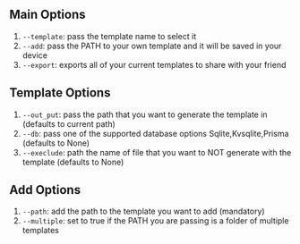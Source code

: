 ## Main Options
1. `--template`: pass the template name to select it
2. `--add`: pass the PATH to your own template and it will be saved in your device
3. `--export`: exports all of your current templates to share with your friend

## Template Options
1. `--out_put`: pass the path that you want to generate the template in (defaults to current path)
2. `--db`: pass one of the supported database options Sqlite,Kvsqlite,Prisma (defaults to None)
3. `--execlude`: path the name of file that you want to NOT generate with the template (defaults to None)

## Add Options
1. `--path`: add the path to the template you want to add (mandatory)
1. `--multiple`: set to true if the PATH you are passing is a folder of multiple templates